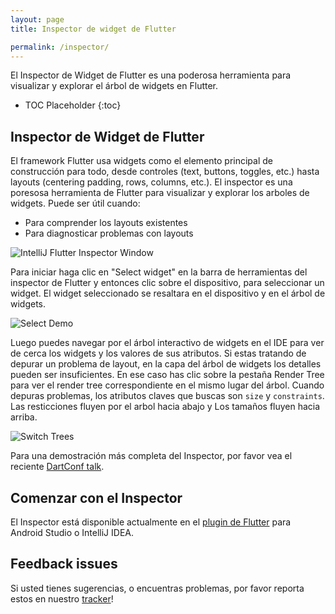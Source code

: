 ```yaml
---
layout: page
title: Inspector de widget de Flutter 

permalink: /inspector/
---
```


El Inspector de Widget de Flutter es una poderosa herramienta para visualizar y explorar el árbol de widgets en Flutter.


* TOC Placeholder
{:toc}

## Inspector de Widget de Flutter 

El framework Flutter usa widgets como el elemento principal de construcción para todo, desde controles (text, buttons, toggles, etc.) hasta layouts (centering padding, rows, columns, etc.). El inspector es una poresosa herramienta de Flutter para visualizar y explorar los arboles de widgets. Puede ser útil cuando:

* Para comprender los layouts existentes
* Para diagnosticar problemas con layouts 

![IntelliJ Flutter Inspector Window](/images/intellij/visual-debugging.png)

Para iniciar haga clic en "Select widget" en la barra de herramientas del inspector de Flutter y entonces clic sobre el dispositivo, para seleccionar un widget. El widget seleccionado se resaltara en el dispositivo y en el árbol de widgets.

![Select Demo](/images/intellij/inspector_select_example.gif)

Luego puedes navegar por el árbol interactivo de widgets en el IDE para ver de cerca los widgets y los valores de sus atributos. Si estas tratando de depurar un problema de layout, en la capa del árbol de widgets los detalles pueden ser insuficientes. En ese caso has clic sobre la pestaña Render Tree para ver el render tree correspondiente en el mismo lugar del árbol. Cuando depuras problemas, los atributos claves que buscas son `size` y `constraints`. Las resticciones fluyen por el arbol hacia abajo y Los tamaños fluyen hacia arriba.

![Switch Trees](/images/intellij/switch_inspector_tree.gif)

Para una demostración más completa del Inspector, por favor vea el reciente [DartConf talk](https://www.youtube.com/watch?v=JIcmJNT9DNI).

## Comenzar con el Inspector

El Inspector está disponible actualmente en el [plugin de Flutter](/get-started/editor/) para Android Studio o IntelliJ IDEA.

## Feedback issues

Si usted tienes sugerencias, o encuentras problemas, por favor reporta estos en nuestro [tracker](https://github.com/flutter/flutter-intellij/issues/new?labels=inspector)!
